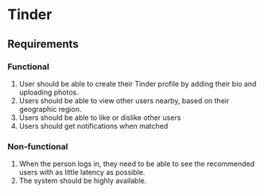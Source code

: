 <h1>Tinder</h1>
  
<h2>Requirements</h2>

<h3>Functional</h3>

1. User should be able to create their Tinder profile by adding their bio and uploading photos.
2. Users should be able to view other users nearby, based on their geographic region.
3. Users should be able to like or dislike other users
4. Users should get notifications when matched

<h3>Non-functional</h3>

1. When the person logs in, they need to be able to see the recommended users with as little latency as possible.
2. The system should be highly available.

